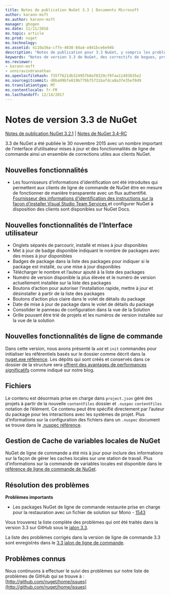 ```yaml
---
title: Notes de publication NuGet 3.3 | Documents Microsoft
author: karann-msft
ms.author: karann-msft
manager: ghogen
ms.date: 11/11/2016
ms.topic: article
ms.prod: nuget
ms.technology: 
ms.assetid: 4110a36a-cffe-4038-8da4-e841bce6e94b
description: "Notes de publication pour 3.3 NuGet, y compris les problèmes connus, les correctifs de bogues, les fonctionnalités ajoutées et dcr."
keywords: "Notes de version 3.3 de NuGet, des correctifs de bogues, problèmes connus, ajouté des fonctionnalités, DCR"
ms.reviewer:
- karann-msft
- unniravindranathan
ms.openlocfilehash: f35f7621db324957b0af8329cf9faa11493835e2
ms.sourcegitcommit: d0ba99bfe019b779b75731bafdca8a37e35ef0d9
ms.translationtype: MT
ms.contentlocale: fr-FR
ms.lasthandoff: 12/14/2017
---
```

# <a name="nuget-33-release-notes"></a>Notes de version 3.3 de NuGet

[Notes de publication NuGet 3.2.1](../release-notes/nuget-3.2.1.md) | [Notes de NuGet 3.4-RC](../release-notes/nuget-3.4-RC.md)

3.3 de NuGet a été publiée le 30 novembre 2015 avec un nombre important de l’interface d’utilisateur mises à jour et des fonctionnalités de ligne de commande ainsi un ensemble de corrections utiles aux clients NuGet.

## <a name="new-features"></a>Nouvelles fonctionnalités

* Les fournisseurs d’informations d’identification ont été introduites qui permettent aux clients de ligne de commande de NuGet être en mesure de fonctionner de manière transparente avec un flux authentifié. [Fournisseur des informations d’identification des instructions sur la façon d’installer Visual Studio Team Services ](../API/nuget-exe-Credential-Providers.md) et configurer NuGet à disposition des clients sont disponibles sur NuGet Docs.

## <a name="new-user-interface-features"></a>Nouvelles fonctionnalités de l’Interface utilisateur

* Onglets séparés de parcourir, installé et mises à jour disponibles
* Met à jour de badge disponible indiquant le nombre de packages avec des mises à jour disponibles
* Badges de package dans la liste des packages pour indiquer si le package est installé, ou une mise à jour disponibles
* Télécharger le nombre et l’auteur ajouté à la liste des packages
* Numéro de version disponible la plus élevée et le numéro de version actuellement installée sur la liste des packages
* Boutons d’action pour autoriser l’installation rapide, mettre à jour et désinstaller à partir de la liste des packages
* Boutons d’action plus claire dans le volet de détails du package
* Date de mise à jour de package dans le volet de détails du package
* Consolider le panneau de configuration dans la vue de la Solution
* Grille pouvant être trié de projets et les numéros de version installée sur la vue de la solution

## <a name="new-command-line-features"></a>Nouvelles fonctionnalités de ligne de commande

Dans cette version, nous avons présenté la `add` et `init` commandes pour initialiser les référentiels basés sur le dossier comme décrit dans la [nuget.exe référence](../tools/nuget-exe-cli-reference.md). Les dépôts qui sont créés et conservés dans ce dossier de la structure sera [offrent des avantages de performances significatifs](http://blog.nuget.org/20150922/Accelerate-Package-Source.html) comme indiqué sur notre blog.

## <a name="contentfiles"></a>Fichiers

Le contenu est désormais prise en charge dans `project.json` géré des projets à partir de la nouvelle `contentFiles` dossier et `.nuspec` `contentFiles` notation de l’élément.  Ce contenu peut être spécifié directement par l’auteur du package pour les interactions avec les systèmes de projet.  Plus d’informations sur la configuration des fichiers dans un `.nuspec` document se trouve dans le [.nuspec référence](../schema/nuspec.md).

## <a name="nuget-locals-cache-management"></a>Gestion de Cache de variables locales de NuGet

NuGet de ligne de commande a été mis à jour pour inclure des informations sur la façon de gérer les caches locales sur une station de travail.  Plus d’informations sur la commande de variables locales est disponible dans le [référence de ligne de commande de NuGet](../tools/cli-ref-locals.md).

## <a name="fixed-issues"></a>Résolution des problèmes

**Problèmes importants**

* Les packages NuGet de ligne de commande restaurée prise en charge pour la restauration avec un fichier de solution sur Mono - [1543](https://github.com/NuGet/Home/issues/1543)

Vous trouverez la liste complète des problèmes qui ont été traités dans la version 3.3 sur GitHub sous le [jalon 3.3](https://github.com/NuGet/Home/issues?q=is%3Aissue+milestone%3A3.3.0+is%3Aclosed).

La liste des problèmes corrigés dans la version de ligne de commande 3.3 sont enregistrés dans le [3.3 jalon de ligne de commande](https://github.com/NuGet/Home/issues?q=is%3Aissue+is%3Aclosed+milestone%3A3.3.0-commandline).

## <a name="known-issues"></a>Problèmes connus

Nous continuons à effectuer le suivi des problèmes sur notre liste de problèmes de GitHub qui se trouve à : [http://github.com/nuget/home/issues](http://github.com/nuget/home/issues)